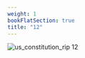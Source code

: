 ```yaml
---
weight: 1
bookFlatSection: true
title: "12"
---
```


![us_constitution_rip 12 ](../../jpg/scan0044_12.jpg)


